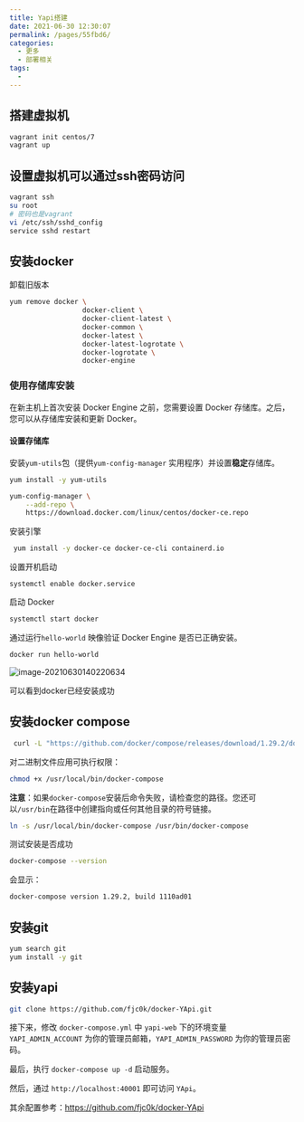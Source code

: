 ```yaml
---
title: Yapi搭建
date: 2021-06-30 12:30:07
permalink: /pages/55fbd6/
categories:
  - 更多
  - 部署相关
tags:
  - 
---
```

## 搭建虚拟机

```bash
vagrant init centos/7
vagrant up
```

## 设置虚拟机可以通过ssh密码访问

```bash
vagrant ssh
su root
# 密码也是vagrant
vi /etc/ssh/sshd_config
service sshd restart
```



## 安装docker

卸载旧版本

```bash
yum remove docker \
                  docker-client \
                  docker-client-latest \
                  docker-common \
                  docker-latest \
                  docker-latest-logrotate \
                  docker-logrotate \
                  docker-engine
```

### 使用存储库安装

在新主机上首次安装 Docker Engine 之前，您需要设置 Docker 存储库。之后，您可以从存储库安装和更新 Docker。

#### 设置存储库

安装`yum-utils`包（提供`yum-config-manager` 实用程序）并设置**稳定**存储库。

```bash
yum install -y yum-utils

yum-config-manager \
    --add-repo \
    https://download.docker.com/linux/centos/docker-ce.repo
```

安装引擎

```bash
 yum install -y docker-ce docker-ce-cli containerd.io
```

设置开机启动

```
systemctl enable docker.service
```

启动 Docker

```bash
systemctl start docker
```

通过运行`hello-world` 映像验证 Docker Engine 是否已正确安装。

```bash
docker run hello-world
```

![image-20210630140220634](https://gitee.com/SaulJWu/blog-images/raw/master/images/20210630140220.png)

可以看到docker已经安装成功

## 安装docker compose

```bash
 curl -L "https://github.com/docker/compose/releases/download/1.29.2/docker-compose-$(uname -s)-$(uname -m)" -o /usr/local/bin/docker-compose
```

对二进制文件应用可执行权限：

```bash
chmod +x /usr/local/bin/docker-compose
```

**注意**：如果`docker-compose`安装后命令失败，请检查您的路径。您还可以`/usr/bin`在路径中创建指向或任何其他目录的符号链接。

```bash
ln -s /usr/local/bin/docker-compose /usr/bin/docker-compose
```

测试安装是否成功

```bash
docker-compose --version
```

会显示：

```txt
docker-compose version 1.29.2, build 1110ad01
```

## 安装git

```bash
yum search git
yum install -y git
```

## 安装yapi

```bash
git clone https://github.com/fjc0k/docker-YApi.git
```

接下来，修改 `docker-compose.yml` 中 `yapi-web` 下的环境变量 `YAPI_ADMIN_ACCOUNT` 为你的管理员邮箱，`YAPI_ADMIN_PASSWORD` 为你的管理员密码。

最后，执行 `docker-compose up -d` 启动服务。

然后，通过 `http://localhost:40001` 即可访问 `YApi`。

其余配置参考：https://github.com/fjc0k/docker-YApi